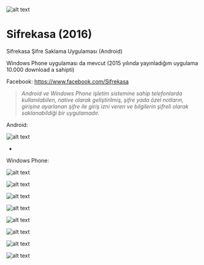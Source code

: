 ![alt text](https://raw.githubusercontent.com/mehmetzantur/Sifrekasa/master/SS_wp/0.png?token=AF0GE2gzzNXlNWALgU5xUbEvlZUt2rx5ks5a4LoUwA%3D%3D)

# Sifrekasa (2016)
Sifrekasa Şifre Saklama Uygulaması (Android)

Windows Phone uygulaması da mevcut (2015 yılında yayınladığım uygulama 10.000 download a sahipti)

Facebook: https://www.facebook.com/Sifrekasa

> *Android ve Windows Phone işletim sistemine sahip telefonlarda kullanılabilen, native olarak geliştirilmiş, şifre yada özel notların, girişine ayarlanan şifre ile giriş izni veren ve bilgilerin şifreli olarak saklanabildiği bir uygulamadır.*


Android:

![alt text](https://raw.githubusercontent.com/mehmetzantur/Sifrekasa/master/SS_android/1.jpg?token=AF0GExGInYFQ7zF1yTcDyJqPpjcUd6u6ks5a4LoMwA%3D%3D)


-


Windows Phone:

![alt text](https://raw.githubusercontent.com/mehmetzantur/Sifrekasa/master/SS_wp/1.png?token=AF0GEzul3SGrdI-zCeGNCqZe4T865QDDks5a4LoYwA%3D%3D)

![alt text](https://raw.githubusercontent.com/mehmetzantur/Sifrekasa/master/SS_wp/2.png?token=AF0GE10VnLpE2vgPNxSXZY0u04AfLfGMks5a4LocwA%3D%3D)

![alt text](https://raw.githubusercontent.com/mehmetzantur/Sifrekasa/master/SS_wp/3.png?token=AF0GE0oW3sYaYI6xSX2vebMzEDUY3v1wks5a4LogwA%3D%3D)

![alt text](https://raw.githubusercontent.com/mehmetzantur/Sifrekasa/master/SS_wp/4.png?token=AF0GEyJVofrKOZnoE7Hct7tpBxrTaQpDks5a4LokwA%3D%3D)

![alt text](https://raw.githubusercontent.com/mehmetzantur/Sifrekasa/master/SS_wp/5.png?token=AF0GE4EZzdXFEfGazRq0bnQ7Hq9dJaFWks5a4LoowA%3D%3D)

![alt text](https://raw.githubusercontent.com/mehmetzantur/Sifrekasa/master/SS_wp/6.png?token=AF0GEzpMtUjTGv5TyL8BKFWwkjKg3KZqks5a4LotwA%3D%3D)

![alt text](https://raw.githubusercontent.com/mehmetzantur/Sifrekasa/master/SS_wp/7.png?token=AF0GE878XYgVr3vmbpz6j2rC_AhUT4U_ks5a4Lo6wA%3D%3D)

![alt text](https://raw.githubusercontent.com/mehmetzantur/Sifrekasa/master/SS_wp/8.png?token=AF0GE2F2gA6DBnIUsT2Vg_GovV1STOSEks5a4LpAwA%3D%3D)
